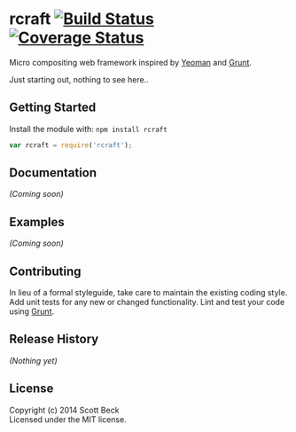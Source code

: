 # rcraft [![Build Status](https://secure.travis-ci.org/bline/rcraft.png?branch=master)](http://travis-ci.org/bline/rcraft) [![Coverage Status](https://coveralls.io/repos/bline/rcraft/badge.png)](https://coveralls.io/r/bline/rcraft)

Micro compositing web framework inspired by [Yeoman](http://yeoman.io/) and [Grunt](http://gruntjs.com/).

Just starting out, nothing to see here..

## Getting Started
Install the module with: `npm install rcraft`

```javascript
var rcraft = require('rcraft');
```

## Documentation
_(Coming soon)_

## Examples
_(Coming soon)_

## Contributing
In lieu of a formal styleguide, take care to maintain the existing coding style. Add unit tests for any new or changed functionality. Lint and test your code using [Grunt](http://gruntjs.com/).

## Release History
_(Nothing yet)_

## License
Copyright (c) 2014 Scott Beck  
Licensed under the MIT license.
